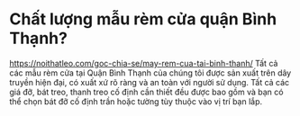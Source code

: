 # Chất lượng mẫu rèm cửa quận Bình Thạnh?

https://noithatleo.com/goc-chia-se/may-rem-cua-tai-binh-thanh/      Tất cả các mẫu rèm cửa tại Quận Bình Thạnh của chúng tôi được sản xuất trên dây truyền hiện đại, có xuất xứ rõ ràng và an toàn với người sử dụng. Tất cả các giá đỡ, bát treo, thanh treo cố định cần thiết đều được bao gồm và bạn có thể chọn bát đỡ cố định trần hoặc tường tùy thuộc vào vị trí bạn lắp.
